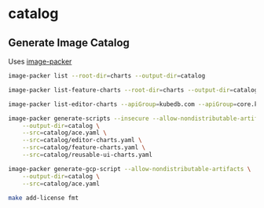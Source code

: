 # catalog

## Generate Image Catalog

Uses [image-packer](https://github.com/kmodules/image-packer)

```bash
image-packer list --root-dir=charts --output-dir=catalog

image-packer list-feature-charts --root-dir=charts --output-dir=catalog

image-packer list-editor-charts --apiGroup=kubedb.com --apiGroup=core.kubestash.com --output-dir=catalog

image-packer generate-scripts --insecure --allow-nondistributable-artifacts \
    --output-dir=catalog \
    --src=catalog/ace.yaml \
    --src=catalog/editor-charts.yaml \
    --src=catalog/feature-charts.yaml \
    --src=catalog/reusable-ui-charts.yaml

image-packer generate-gcp-script --allow-nondistributable-artifacts \
    --output-dir=catalog \
    --src=catalog/ace.yaml

make add-license fmt
```
